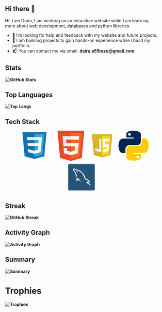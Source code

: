 
## Hi there 👋 

Hi! I am Daira, I am working on an educative website while I am learning more about web development, databases and python libraries.
  
  - 🤔 I’m looking for help and feedback with my website and future projects. 
  - 🎯 I am building projects to gain hands-on experience while I build my portfolio. 
  - 📬 You can contact me via email: <b> daira.a55razo@gmail.com 
  
## Stats 
![GitHub Stats](https://github-readme-stats.vercel.app/api?username=DairaRazo&showicons=true&theme=tokyonight)
  
## Top Languages 
![Top Langs](https://github-readme-stats.vercel.app/api/top-langs/?username=DairaRazo&layout=compact&theme=tokyonight)

## Tech Stack
<p align="center">
  <img src="logos_languages/css.jpg" alt="CSS">
  <img src="logos_languages/html.png" alt="HTML">
  <img src="logos_languages/javascript.png" alt="JavaScript">
  <img src="logos_languages/python.png" alt="Python">
  <img src="logos_languages/sql.png" alt="SQL">
</p>
  
## Streak 
![GitHub Streak](https://streak-stats.demolab.com?user=DairaRazo&theme=tokyonight)

## Activity Graph
![Activity Graph](https://github-profile-summary-cards.vercel.app/api/cards/productive-time?user=DairaRazo&theme=tokyonight)

## Summary
![Summary](https://github-profile-summary-cards.vercel.app/api/cards/profile-details?username=DairaRazo&theme=tokyonight)

# Trophies 
![Trophies](https://github-profile-trophy.vercel.app/?username=DairaRazo&theme=onedark)

